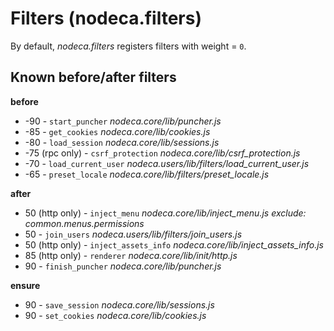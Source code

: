 Filters (nodeca.filters)
========================

By default, _nodeca.filters_ registers filters with weight = `0`.


Known before/after filters
--------------------------

**before**

* -90 - `start_puncher` *nodeca.core/lib/puncher.js*
* -85 - `get_cookies` *nodeca.core/lib/cookies.js*
* -80 - `load_session` *nodeca.core/lib/sessions.js*
* -75 (rpc only) - `csrf_protection` *nodeca.core/lib/csrf_protection.js*
* -70 - `load_current_user` *nodeca.users/lib/filters/load_current_user.js*
* -65 - `preset_locale` *nodeca.core/lib/filters/preset_locale.js*

**after**

* 50 (http only) - `inject_menu` *nodeca.core/lib/inject_menu.js*
  *exclude: common.menus.permissions*
* 50 - `join_users` *nodeca.users/lib/filters/join_users.js*
* 50 (http only) - `inject_assets_info`  *nodeca.core/lib/inject_assets_info.js*
* 85 (http only) - `renderer` *nodeca.core/lib/init/http.js*
* 90 - `finish_puncher` *nodeca.core/lib/puncher.js*

**ensure**

* 90 - `save_session` *nodeca.core/lib/sessions.js*
* 90 - `set_cookies` *nodeca.core/lib/cookies.js*
